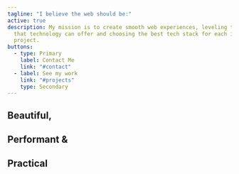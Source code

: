 ```yaml
---
tagline: "I believe the web should be:"
active: true
description: My mission is to create smooth web experiences, leveling the best
  that technology can offer and choosing the best tech stack for each individual
  project.
buttons:
  - type: Primary
    label: Contact Me
    link: "#contact"
  - label: See my work
    link: "#projects"
    type: Secondary
---
```

## Beautiful, 

## Performant & 

## Practical